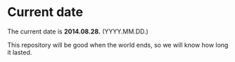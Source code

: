 # Current date

The current date is **2014.08.28.** (YYYY.MM.DD.)

This repository will be good when the world ends, so we will know how long it lasted.